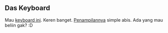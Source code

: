 ## Das Keyboard

Mau [keyboard ini](http://www.daskeyboard.com/). Keren banget. [Penampilannya](http://www.daskeyboard.com/face.html) simple abis. Ada yang mau beliin gak? :D

<!-- {"time": "2008-02-20 06:32:13", "title": "Das Keyboard"} -->
